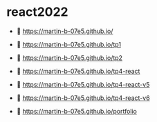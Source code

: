 # react2022
  - 🌱 https://martin-b-07e5.github.io/

  - 🚀 https://martin-b-07e5.github.io/tp1
  - 🚀 https://martin-b-07e5.github.io/tp2
  - 👷 https://martin-b-07e5.github.io/tp4-react
  - 👷 https://martin-b-07e5.github.io/tp4-react-v5
  - 👷 https://martin-b-07e5.github.io/tp4-react-v6

  - 👷 https://martin-b-07e5.github.io/portfolio